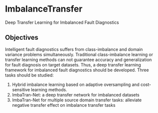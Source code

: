 # ImbalanceTransfer
Deep Transfer Learning for Imbalanced Fault Diagnostics

## Objectives

Intelligent fault diagnostics suffers from class-imbalance and domain variance problems simultaneously. Traditional class-imbalance learning or transfer learning methods can not guarantee accuracy and generalization for fault diagnosis on target datasets. Thus, a deep transfer learning framework for imbalanced fault diagnostics should be developed. Three tasks should be studied:

1. Hybrid imbalance learning based on adaptive oversampling and cost-sensitive learning methods.
2. ImbaTran-Net: a deep transfer network for imbalanced datasets
3. ImbaTran-Net for multiple source domain transfer tasks: alleviate negative transfer effect on imbalance transfer tasks